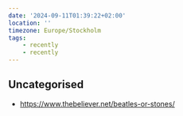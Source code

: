 ```yaml
---
date: '2024-09-11T01:39:22+02:00'
location: ''
timezone: Europe/Stockholm
tags:
    - recently
    - recently
---
```

## Uncategorised

- https://www.thebeliever.net/beatles-or-stones/

